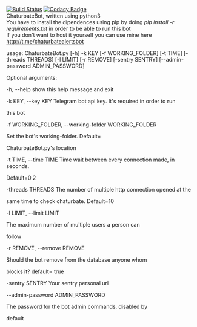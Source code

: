 [![Build Status](https://travis-ci.org/fuomag9/ChaturbateBot.svg?branch=master)](https://travis-ci.org/fuomag9/ChaturbateBot)
[![Codacy Badge](https://api.codacy.com/project/badge/Grade/3bab44d73eb5417da2c650ebdb12050f)](https://www.codacy.com/app/fuomag9/ChaturbateBot?utm_source=github.com&amp;utm_medium=referral&amp;utm_content=fuomag9/ChaturbateBot&amp;utm_campaign=Badge_Grade)
<br>
ChaturbateBot, written using python3<br>
You have to install the dipendences using pip by doing <i>pip install -r requirements.txt</i> in order to be able to run this bot<br>
If you don't want to host it yourself you can use mine here http://t.me/chaturbatealertsbot

usage: ChaturbateBot.py [-h] -k KEY [-f WORKING_FOLDER] [-t TIME] [-threads THREADS] [-l LIMIT] [-r REMOVE] [-sentry SENTRY] [--admin-password ADMIN_PASSWORD]

Optional arguments:

\-h, --help show this help message and exit

\-k KEY, --key KEY Telegram bot api key. It's required in order to run

this bot

\-f WORKING_FOLDER, --working-folder WORKING_FOLDER

Set the bot's working-folder. Default=

ChaturbateBot.py's location

\-t TIME, --time TIME Time wait between every connection made, in seconds.

Default=0.2

\-threads THREADS The number of multiple http connection opened at the

same time to check chaturbate. Default=10

\-l LIMIT, --limit LIMIT

The maximum number of multiple users a person can

follow

\-r REMOVE, --remove REMOVE

Should the bot remove from the database anyone whom

blocks it? default= true

\-sentry SENTRY Your sentry personal url

\--admin-password ADMIN_PASSWORD

The password for the bot admin commands, disabled by

default